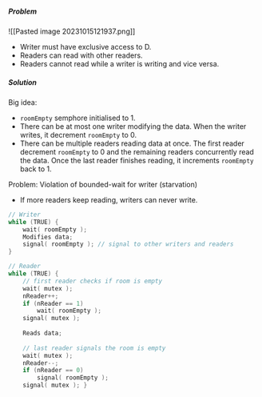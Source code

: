 ##### Problem

![[Pasted image 20231015121937.png]]

- Writer must have exclusive access to D.
- Readers can read with other readers.
- Readers cannot read while a writer is writing and vice versa.

#####  Solution

Big idea:
- `roomEmpty` semphore initialised to 1. 
- There can be at most one writer modifying the data. When the writer writes, it decrement `roomEmpty` to 0.
- There can be multiple readers reading data at once. The first reader decrement `roomEmpty` to 0 and the remaining readers concurrently read the data. Once the last reader finishes reading, it increments `roomEmpty` back to 1.

Problem: Violation of bounded-wait for writer (starvation)
- If more readers keep reading, writers can never write.
```C
// Writer
while (TRUE) { 
	wait( roomEmpty ); 
	Modifies data; 
	signal( roomEmpty ); // signal to other writers and readers
}
```

```C
// Reader
while (TRUE) { 
	// first reader checks if room is empty
	wait( mutex ); 
	nReader++; 
	if (nReader == 1) 
		wait( roomEmpty ); 
	signal( mutex ); 
	
	Reads data; 
	
	// last reader signals the room is empty
	wait( mutex ); 
	nReader--; 
	if (nReader == 0) 
		signal( roomEmpty ); 
	signal( mutex ); }
```

